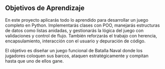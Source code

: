 ## Objetivos de Aprendizaje

En este proyecto aplicarás todo lo aprendido para desarrollar un juego completo en Python. Implementarás clases con POO, manejarás estructuras de datos como listas anidadas, y gestionarás la lógica del juego con validaciones y control de flujo. También reforzarás el trabajo con herencia, encapsulamiento, interacción con el usuario y depuración de código.

El objetivo es diseñar un juego funcional de Batalla Naval donde los jugadores coloquen sus barcos, ataquen estratégicamente y compitan hasta que uno de ellos gane.
